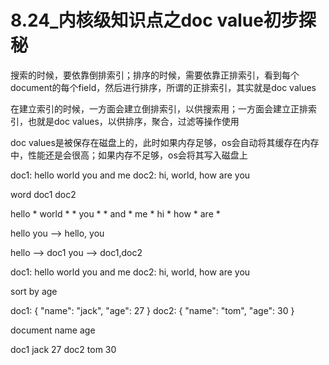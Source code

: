 # 8.24_内核级知识点之doc value初步探秘

搜索的时候，要依靠倒排索引；排序的时候，需要依靠正排索引，看到每个document的每个field，然后进行排序，所谓的正排索引，其实就是doc values

在建立索引的时候，一方面会建立倒排索引，以供搜索用；一方面会建立正排索引，也就是doc values，以供排序，聚合，过滤等操作使用

doc values是被保存在磁盘上的，此时如果内存足够，os会自动将其缓存在内存中，性能还是会很高；如果内存不足够，os会将其写入磁盘上


doc1: hello world you and me
doc2: hi, world, how are you

word		doc1		doc2

hello		*
world		*		*
you		*		*
and 		*
me		*
hi				*
how				*
are				*

hello you --> hello, you

hello --> doc1
you --> doc1,doc2

doc1: hello world you and me
doc2: hi, world, how are you

sort by age


doc1: { "name": "jack", "age": 27 }
doc2: { "name": "tom", "age": 30 }

document	name		age

doc1		jack		27
doc2		tom		30	




	